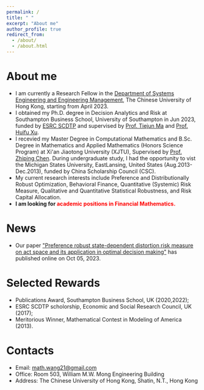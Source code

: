 ```yaml
---
permalink: /
title: " "
excerpt: "About me"
author_profile: true
redirect_from: 
  - /about/
  - /about.html
---
```



About me
======
- I am currently a Research Fellow in the [Department of Systems Engineering and Engineering Management](https://www.se.cuhk.edu.hk/), The Chinese University of Hong Kong, starting from April 2023.
- I obtained my Ph.D. degree in Decision Analytics and Risk at Southampton Business School, University of Southampton in Jun 2023, funded by [ESRC SCDTP](https://southcoastdtp.ac.uk/) and supervised by [Prof. Tiejun Ma](https://www.southampton.ac.uk/people/5x7tdj/doctor-tiejun-ma#about) and [Prof. Huifu Xu](https://www1.se.cuhk.edu.hk/~hfxu/index.html).
- I recevied my Master Degree in Computational Mathematics and B.Sc. Degree in Mathematics and Applied Mathematics (Honors Science Program) at Xi'an Jiaotong University (XJTU), Supervised by [Prof. Zhiping Chen](https://gr.xjtu.edu.cn/en/web/zpchencn). During undergraduate study, I had the opportunity to vist the Michigan States University, EastLansing, United States (Aug.2013-Dec.2013), funded by China Scholarship Council (CSC).
- My current research interests include Preference and Distributionally Robust Optimization, Behavioral Finance, Quantitative (Systemic) Risk Measure, Qualitative and Quantitative Statistical Robustness, and Risk Capital Allocation. 
- **I am looking for <font color="red">academic positions in Financial Mathematics.</font>**

News
======
- Our paper ["Preference robust state-dependent distortion risk measure on act space and its application in optimal decision making"](https://link.springer.com/article/10.1007/s10287-023-00475-x) has published online on Oct 05, 2023. 

Selected Rewards
======
- Publications Award, Southampton Business School, UK (2020,2022);
- ESRC SCDTP scholorship, Economic and Social Research Council, UK (2017);
- Meritorious Winner, Mathematical Contest in Modeling of America (2013). 

Contacts
======
- Email: math.wang21@gmail.com
- Office: Room 503, William M.W. Mong Engineering Building
- Address: The Chinese University of Hong Kong, Shatin, N.T., Hong Kong



